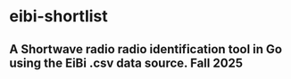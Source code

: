 # eibi-shortlist

## A Shortwave radio radio identification tool in Go using the EiBi .csv data source. Fall 2025
